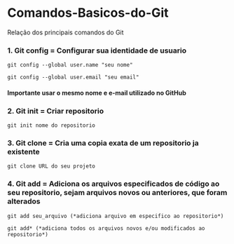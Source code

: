 # Comandos-Basicos-do-Git
Relação dos principais comandos do Git


### 1. Git config = Configurar sua identidade de usuario 
    git config --global user.name "seu nome"
  
    git config --global user.email "seu email"
   
#### Importante usar o mesmo nome e e-mail utilizado no GitHub 

### 2. Git init = Criar repositorio 
    git init nome do repositorio
   
### 3. Git clone = Cria uma copia exata de um repositorio ja existente
    git clone URL do seu projeto
    
### 4. Git add = Adiciona os arquivos especificados de código ao seu repositorio, sejam arquivos novos ou anteriores, que foram alterados
    git add seu_arquivo (*adiciona arquivo em especifico ao repositorio*)
    
    git add* (*adiciona todos os arquivos novos e/ou modificados ao repositorio*) 
